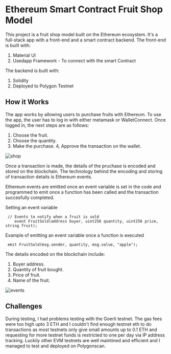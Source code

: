 # Ethereum Smart Contract Fruit Shop Model

This project is a fruit shop model built on the Ethereum ecosystem. It's a full-stack app with a front-end and a smart contract backend. 
The front-end is built with:
1. Material UI
2. Usedapp Framework - To connect with the smart Contract

The backend is built with:
1. Solidity
2. Deployed to Polygon Testnet

## How it Works
The app works by allowing users to purchase fruits with Ethereum. To use the app, the user has to log in with either metamask or WalletConnect. Once logged in, the next steps are as follows:
1. Choose the fruit.
2. Choose the quantity.
3. Make the purchase.
4, Approve the transaction on the wallet.

![shop](https://user-images.githubusercontent.com/60107787/223988531-69d819ce-800a-4976-a62d-47687efa9585.jpg)


Once a transaction is made, the details of the pruchase is encoded and stored on the blockchain. The technology behind the encoding and storing of transaction details is Ethereum events. 

Ethereum events are emitted once an event variable is set in the code and programmed to emit once a function has been called and the transaction succesfully completed.

Setting an event variable
```
 // Events to notify when a fruit is sold
    event FruitSold(address buyer, uint256 quantity, uint256 price, string fruit);
```

Example of emitting an event variable once a function is executed
```
 emit FruitSold(msg.sender, quantity, msg.value, "apple");
```

The details encoded on the blockchain include:
1. Buyer address.
2. Quantity of fruit bought.
3. Price of fruit.
4. Name of the fruit.

![events](https://user-images.githubusercontent.com/60107787/223988116-d3ba9c39-e779-4099-b028-637ad63178c8.jpg)

## Challenges
During testing, I had problems testing with the Goerli testnet. The gas fees were too high upto 3 ETH and I couldn't find enough testnet eth to do transactions as most testnets only give small amounts up to 0.1 ETH and requesting for more testnet funds is restricted to one per day via IP address tracking. Luckily other EVM testnets are well maintined and efficient and I managed to test and deployed on Polygonscan.
